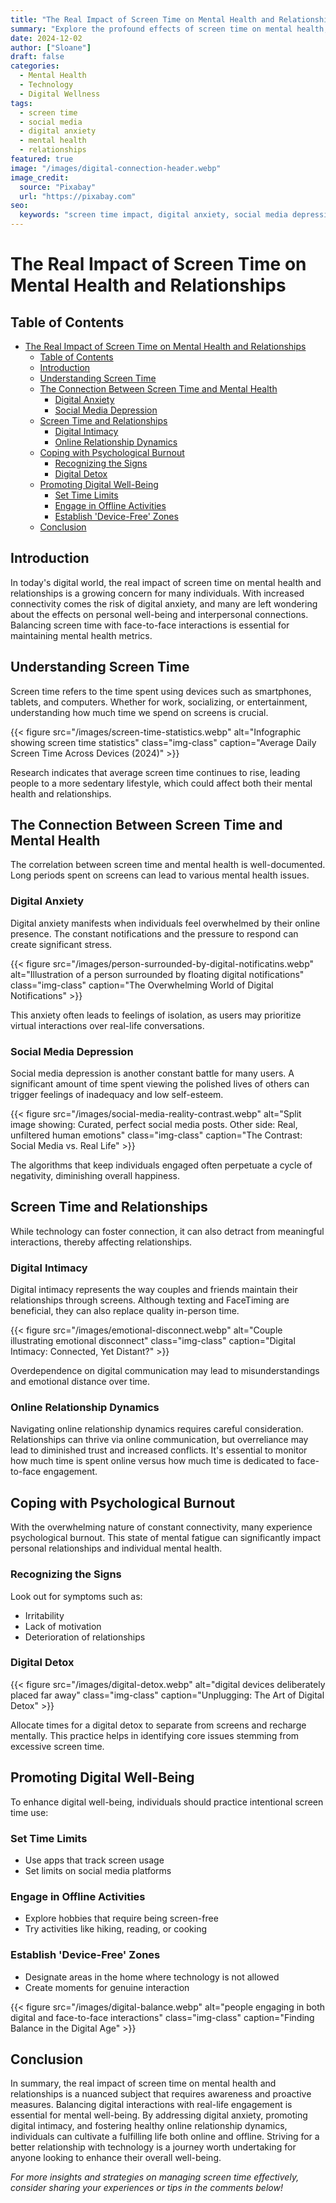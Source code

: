 ```yaml
---
title: "The Real Impact of Screen Time on Mental Health and Relationships"
summary: "Explore the profound effects of screen time on mental health, relationships, and personal well-being in the digital age."
date: 2024-12-02
author: ["Sloane"]
draft: false
categories:
  - Mental Health
  - Technology
  - Digital Wellness
tags:
  - screen time
  - social media
  - digital anxiety
  - mental health
  - relationships
featured: true
image: "/images/digital-connection-header.webp"
image_credit: 
  source: "Pixabay"
  url: "https://pixabay.com"
seo:
  keywords: "screen time impact, digital anxiety, social media depression, mental health technology"
---
```



# The Real Impact of Screen Time on Mental Health and Relationships

## Table of Contents

- [The Real Impact of Screen Time on Mental Health and Relationships](#the-real-impact-of-screen-time-on-mental-health-and-relationships)
  - [Table of Contents](#table-of-contents)
  - [Introduction](#introduction)
  - [Understanding Screen Time](#understanding-screen-time)
  - [The Connection Between Screen Time and Mental Health](#the-connection-between-screen-time-and-mental-health)
    - [Digital Anxiety](#digital-anxiety)
    - [Social Media Depression](#social-media-depression)
  - [Screen Time and Relationships](#screen-time-and-relationships)
    - [Digital Intimacy](#digital-intimacy)
    - [Online Relationship Dynamics](#online-relationship-dynamics)
  - [Coping with Psychological Burnout](#coping-with-psychological-burnout)
    - [Recognizing the Signs](#recognizing-the-signs)
    - [Digital Detox](#digital-detox)
  - [Promoting Digital Well-Being](#promoting-digital-well-being)
    - [Set Time Limits](#set-time-limits)
    - [Engage in Offline Activities](#engage-in-offline-activities)
    - [Establish 'Device-Free' Zones](#establish-device-free-zones)
  - [Conclusion](#conclusion)

## Introduction

In today's digital world, the real impact of screen time on mental health and relationships is a growing concern for many individuals. With increased connectivity comes the risk of digital anxiety, and many are left wondering about the effects on personal well-being and interpersonal connections. Balancing screen time with face-to-face interactions is essential for maintaining mental health metrics.

## Understanding Screen Time

Screen time refers to the time spent using devices such as smartphones, tablets, and computers. Whether for work, socializing, or entertainment, understanding how much time we spend on screens is crucial. 

{{< figure src="/images/screen-time-statistics.webp" alt="Infographic showing screen time statistics" class="img-class" caption="Average Daily Screen Time Across Devices (2024)"  >}}

Research indicates that average screen time continues to rise, leading people to a more sedentary lifestyle, which could affect both their mental health and relationships.

## The Connection Between Screen Time and Mental Health

The correlation between screen time and mental health is well-documented. Long periods spent on screens can lead to various mental health issues.

### Digital Anxiety

Digital anxiety manifests when individuals feel overwhelmed by their online presence. The constant notifications and the pressure to respond can create significant stress.

{{< figure src="/images/person-surrounded-by-digital-notificatins.webp" alt="Illustration of a person surrounded by floating digital notifications" class="img-class" caption="The Overwhelming World of Digital Notifications"  >}}

This anxiety often leads to feelings of isolation, as users may prioritize virtual interactions over real-life conversations.

### Social Media Depression

Social media depression is another constant battle for many users. A significant amount of time spent viewing the polished lives of others can trigger feelings of inadequacy and low self-esteem. 

{{< figure src="/images/social-media-reality-contrast.webp" alt="Split image showing: Curated, perfect social media posts. Other side: Real, unfiltered human emotions" class="img-class" caption="The Contrast: Social Media vs. Real Life"  >}}

The algorithms that keep individuals engaged often perpetuate a cycle of negativity, diminishing overall happiness.

## Screen Time and Relationships

While technology can foster connection, it can also detract from meaningful interactions, thereby affecting relationships.

### Digital Intimacy

Digital intimacy represents the way couples and friends maintain their relationships through screens. Although texting and FaceTiming are beneficial, they can also replace quality in-person time. 

{{< figure src="/images/emotional-disconnect.webp" alt="Couple illustrating emotional disconnect" class="img-class" caption="Digital Intimacy: Connected, Yet Distant?"  >}}

Overdependence on digital communication may lead to misunderstandings and emotional distance over time.

### Online Relationship Dynamics

Navigating online relationship dynamics requires careful consideration. Relationships can thrive via online communication, but overreliance may lead to diminished trust and increased conflicts. It's essential to monitor how much time is spent online versus how much time is dedicated to face-to-face engagement.

## Coping with Psychological Burnout

With the overwhelming nature of constant connectivity, many experience psychological burnout. This state of mental fatigue can significantly impact personal relationships and individual mental health.

### Recognizing the Signs

Look out for symptoms such as:
- Irritability
- Lack of motivation
- Deterioration of relationships

### Digital Detox

{{< figure src="/images/digital-detox.webp" alt="digital devices deliberately placed far away" class="img-class" caption="Unplugging: The Art of Digital Detox"  >}}

Allocate times for a digital detox to separate from screens and recharge mentally. This practice helps in identifying core issues stemming from excessive screen time.

## Promoting Digital Well-Being

To enhance digital well-being, individuals should practice intentional screen time use:

### Set Time Limits
- Use apps that track screen usage
- Set limits on social media platforms

### Engage in Offline Activities
- Explore hobbies that require being screen-free
- Try activities like hiking, reading, or cooking

### Establish 'Device-Free' Zones
- Designate areas in the home where technology is not allowed
- Create moments for genuine interaction

{{< figure src="/images/digital-balance.webp" alt="people engaging in both digital and face-to-face interactions" class="img-class" caption="Finding Balance in the Digital Age"  >}}

## Conclusion

In summary, the real impact of screen time on mental health and relationships is a nuanced subject that requires awareness and proactive measures. Balancing digital interactions with real-life engagement is essential for mental well-being. By addressing digital anxiety, promoting digital intimacy, and fostering healthy online relationship dynamics, individuals can cultivate a fulfilling life both online and offline. Striving for a better relationship with technology is a journey worth undertaking for anyone looking to enhance their overall well-being.

*For more insights and strategies on managing screen time effectively, consider sharing your experiences or tips in the comments below!*